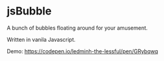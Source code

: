 # jsBubble

A bunch of bubbles floating around for your amusement.

Written in vanila Javascript.

Demo: https://codepen.io/ledminh-the-lessful/pen/GRybqwq

